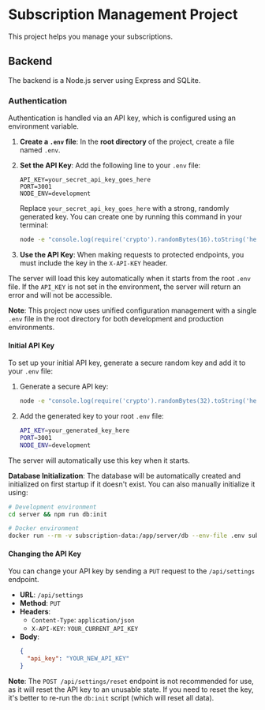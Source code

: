 # Subscription Management Project

This project helps you manage your subscriptions.

## Backend

The backend is a Node.js server using Express and SQLite.

### Authentication

Authentication is handled via an API key, which is configured using an environment variable.

1.  **Create a `.env` file**: In the **root directory** of the project, create a file named `.env`.

2.  **Set the API Key**: Add the following line to your `.env` file:
    ```
    API_KEY=your_secret_api_key_goes_here
    PORT=3001
    NODE_ENV=development
    ```
    Replace `your_secret_api_key_goes_here` with a strong, randomly generated key. You can create one by running this command in your terminal:
    ```bash
    node -e "console.log(require('crypto').randomBytes(16).toString('hex'))"
    ```

3.  **Use the API Key**: When making requests to protected endpoints, you must include the key in the `X-API-KEY` header.

The server will load this key automatically when it starts from the root `.env` file. If the `API_KEY` is not set in the environment, the server will return an error and will not be accessible.

**Note**: This project now uses unified configuration management with a single `.env` file in the root directory for both development and production environments.

#### Initial API Key

To set up your initial API key, generate a secure random key and add it to your `.env` file:

1.  Generate a secure API key:
    ```bash
    node -e "console.log(require('crypto').randomBytes(32).toString('hex'))"
    ```

2.  Add the generated key to your root `.env` file:
    ```bash
    API_KEY=your_generated_key_here
    PORT=3001
    NODE_ENV=development
    ```

The server will automatically use this key when it starts. 

**Database Initialization**: The database will be automatically created and initialized on first startup if it doesn't exist. You can also manually initialize it using:

```bash
# Development environment
cd server && npm run db:init

# Docker environment  
docker run --rm -v subscription-data:/app/server/db --env-file .env subscription-manager:latest node server/db/init.js
```

#### Changing the API Key

You can change your API key by sending a `PUT` request to the `/api/settings` endpoint.

-   **URL**: `/api/settings`
-   **Method**: `PUT`
-   **Headers**:
    -   `Content-Type`: `application/json`
    -   `X-API-KEY`: `YOUR_CURRENT_API_KEY`
-   **Body**:
    ```json
    {
      "api_key": "YOUR_NEW_API_KEY"
    }
    ```

**Note**: The `POST /api/settings/reset` endpoint is not recommended for use, as it will reset the API key to an unusable state. If you need to reset the key, it's better to re-run the `db:init` script (which will reset all data). 